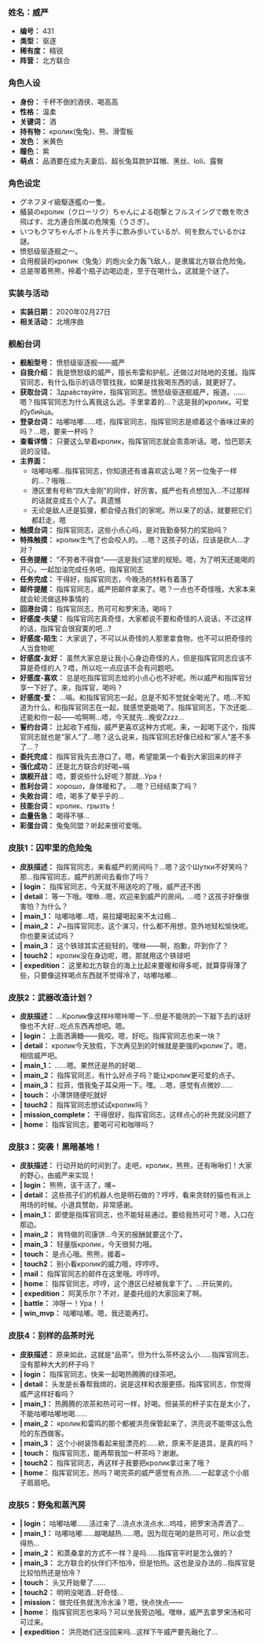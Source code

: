 ### 姓名：威严
* **编号：** 431
* **类型：** 驱逐
* **稀有度：** 精锐
* **阵营：** 北方联合


### 角色人设
* **身份：** 千杯不倒的酒侠、喝高高
* **性格：** 温柔
* **关键词：** 酒
* **持有物：** кролик(兔兔)、熊、滑雪板
* **发色：** 米黄色
* **瞳色：** 紫
* **萌点：** 品酒要在成为夫妻后、超长兔耳款护耳帽、黑丝、loli、露臀


### 角色设定
* グネフヌイ級駆逐艦の一隻。
* 艤装のкролик（クローリク）ちゃんによる砲撃とフルスイングで敵を吹き飛ばす、北方連合所属の危険兎（うさぎ）。
* いつもクマちゃんボトルを片手に飲み歩いているが、何を飲んでいるかは謎。
* 愤怒级驱逐舰之一。
* 会用舰装的кролик（兔兔）的炮火全力轰飞敌人，是隶属北方联合危险兔。
* 总是带着熊熊，拎着个瓶子边喝边走，至于在喝什么，这就是个谜了。


### 实装与活动
* **实装日期：** 2020年02月27日
* **相关活动：** 北境序曲


### 舰船台词
* **舰船型号：** 愤怒级驱逐舰——威严
* **自我介绍：** 我是愤怒级的威严，擅长布雷和护航，还做过对陆地的支援。指挥官同志，有什么指示的话尽管找我，如果是找我喝东西的话，就更好了。
* **获取台词：** Здра́вствуйте，指挥官同志。愤怒级驱逐舰威严，报道。……嗯？指挥官同志为什么离我这么远。手里拿着的…？这是我的кролик。可爱的убийца。
* **登录台词：** 咕嘟咕嘟……唔，指挥官同志，指挥官同志是顺着这个香味过来的吗？…嗯，要来一杯吗？
* **查看详情：** 只要这么举着кролик，指挥官同志就会乖乖听话。嗯，恰巴耶夫说的没错。
* **主界面：**
  * 咕嘟咕嘟…指挥官同志，你知道还有谁喜欢这么喝？另一位兔子一样的…？哦哦…
  * 港区里有号称“四大金刚”的同伴，好厉害。威严也有点想加入…不过那样的话就变成五个人了。真遗憾
  * 无论是敌人还是狐狸，都会侵占我们的家呢。所以来了的话，就要把它们都赶走，嗯
* **触摸台词：** 指挥官同志，这些小点心吗，是对我勤奋努力的奖励吗？
* **特殊触摸：** кролик生气了也会咬人的。…嗯？这孩子的话，应该是砍人…才对？
* **任务提醒：** “不劳者不得食”——这是我们这里的规矩。嗯，为了明天还能喝的开心，一起加油完成任务吧，指挥官同志
* **任务完成：** 干得好，指挥官同志，今晚汤的材料有着落了
* **邮件提醒：** 指挥官同志，威严把邮件拿来了。嗯？一点也不奇怪哦，大家本来就会轮流做这种事情的
* **回港台词：** 指挥官同志，热可可和罗宋汤，喝吗？
* **好感度-失望：** 指挥官同志真奇怪，大家都说不要和奇怪的人说话，不过这样的话，指挥官会很寂寞的吧…?
* **好感度-陌生：** 大家说了，不可以从奇怪的人那里拿食物，也不可以把奇怪的人当食物呢
* **好感度-友好：** 虽然大家总是让我小心身边奇怪的人，但是指挥官同志应该不算是奇怪的人？唔，所以吃一点应该不会有问题吧。
* **好感度-喜欢：** 总是吃指挥官同志给的小点心也不好呢。所以威严和指挥官分享一下好了。来，指挥官，喝吗？
* **好感度-爱：** …嗝。和指挥官同志一起，总是不知不觉就全喝光了。唔…不知道为什么，和指挥官同志在一起，就感觉更能喝了。指挥官同志，下次还能…还能和你一起——哈啊啊…唔，今天就先…晚安Zzzz…
* **誓约台词：** 比起收下戒指，威严更喜欢这种方式呢。来，一起喝下这个，指挥官同志就也是“家人”了…嗯？这么说来，指挥官同志好像已经和“家人”差不多了…？
* **委托完成：** 指挥官我先去港口了。嗯，希望能第一个看到大家回来的样子
* **强化成功：** 还是北方联合的好喝~嗝
* **旗舰开战：** 唔，要说些什么好呢？那就…Ура！
* **胜利台词：** хорошо，身体暖和了。…嗯？已经结束了吗？
* **失败台词：** 唔，喝多了晕乎乎的…
* **技能台词：** кролик、грызть！
* **血量告急：** 喝得不够…
* **彩蛋台词：** 兔兔同盟？听起来很可爱哦。


### 皮肤1：囚牢里的危险兔
* **皮肤描述：** 指挥官同志，来看威严的房间吗？…嗯？这个Шутки不好笑吗？那…指挥官同志，威严的房间去看你了吗？
* **| login：** 指挥官同志，今天就不用送吃的了哦，威严还不困
* **| detail：** 等一下哦。嘿咻…嗯，欢迎来到威严的房间。…唔？这孩子好像很害怕？为什么？
* **| main_1：** 咕嘟咕嘟…唔，易拉罐喝起来不太过瘾…
* **| main_2：** ♪~指挥官同志，这个演习，什么都不用想，意外地轻松愉快呢。你也要来试试吗？
* **| main_3：** 这个铁球其实还挺轻的。嘿咻——啊，抱歉，吓到你了？
* **| touch2：** кролик没在身边呢，嗯，那就用这个铁球吧
* **| expedition：** 这里和北方联合的海上比起来要暖和得多呢，就算穿得薄了些，只要像这样喝点东西就不觉得冷了，咕嘟咕嘟…


### 皮肤2：武器改造计划？
* **皮肤描述：** …Кролик像这样咔嚓咔嚓一下…但是不能咣的一下敲下去的话好像也不大好…吃点东西再想吧。嗯。
* **| login：** 上面洒满糖——我咬。嗯，好吃。指挥官同志也来一块？
* **| detail：** кролик今天放假，下次再见到的时候就是更强的кролик了。嗯，相信威严吧。
* **| main_1：** ……嗯。果然还是热的好喝…
* **| main_2：** 指挥官同志，有什么好点子吗？能让кролик更可爱的点子。
* **| main_3：** 拉菲，借我兔子耳朵用一下。嘿。…嗯，感觉有点微妙……
* **| touch：** 小薄饼随便吃就好
* **| touch2：** 指挥官同志想试试кролик吗？
* **| mission_complete：** 干得很好，指挥官同志，这样点心的补充就没问题了
* **| home：** 指挥官同志，要喝可可和咖啡吗？


### 皮肤3：突袭！黑暗基地！
* **皮肤描述：** 行动开始的时间到了。走吧，кролик，熊熊，还有啾啾们！大家的野心，由威严来实现！
* **| login：** 熊熊，该干活了，噢~
* **| detail：** 这些孩子们的机器人也是明石做的？哼哼，看来贪财的猫也有派上用场的时候。小道具赞助，非常感谢。
* **| main_1：** 即使是指挥官同志，也不能轻易通过。要给我热可可？嗯，入口在那边。
* **| main_2：** 肯特做的司康饼…今天的报酬就要这个了。
* **| main_3：** 轻量版кролик，今天很努力哦。
* **| touch：** 是点心哦。熊熊，接着~
* **| touch2：** 别小看кролик的威力哦，哼哼哼。
* **| mail：** 指挥官同志的邮件在这里哦。哼哼哼。
* **| home：** 指挥官同志，哼哼，这个港区已经被我拿下了。…开玩笑的。
* **| expedition：** 阿芙乐尔？不对，是委托组的大家回来了啊。
* **| battle：** 冲呀ー！Ура！！
* **| win_mvp：** 咕嘟咕嘟。嗯，我还能再打。


### 皮肤4：别样的品茶时光
* **皮肤描述：** 原来如此，这就是“品茶”。但为什么茶杯这么小……指挥官同志，没有那种大大的杯子吗？
* **| login：** 指挥官同志，快来一起喝热腾腾的绿茶吧。
* **| detail：** 头发是长春帮我绑的，说是这样和衣服更搭。指挥官同志，你觉得威严这样好看吗？
* **| main_1：** 热腾腾的浓茶和热可可一样，好喝。但装茶的杯子实在是太小了，不能咕嘟咕嘟地喝……
* **| main_2：** кролик和雷鸣的那个都被洪亮保管起来了，洪亮说不能带这么危险的东西做客。
* **| main_3：** 这个小树装饰看起来挺漂亮的……欸，原来不是道具，是真的吗？
* **| touch：** 指挥官同志，能再帮我加一杯茶吗？谢谢。
* **| touch2：** 指挥官同志，再这样子我要把кролик拿过来了哦？
* **| home：** 指挥官同志，热吗？喝完茶的威严感觉有点热……一起拿这个小扇子扇扇吧。


### 皮肤5：野兔和蒸汽房
* **| login：** 咕嘟咕嘟……活过来了…浇点水浇点水…呜哇，把罗宋汤弄洒了…
* **| main_1：** 咕嘟咕嘟……越喝越热……嗯。因为现在喝的是热可可，所以会觉得热…
* **| main_2：** 和蒸桑拿的方式不一样？是吗……指挥官平时是怎么做的？
* **| main_3：** 北方联合的伙伴们不怕冷，但是怕热。这也是没办法的…指挥官是比较怕热还是怕冷？
* **| touch：** 头又开始晕了……
* **| touch2：** 明明没喝酒…好奇怪…
* **| mission：** 做完任务就洗冷水澡？嗯，快点快点——
* **| home：** 指挥官同志也来吗？可以坐我旁边哦。嘿咻，威严去拿罗宋汤和可可过来。
* **| expedition：** 洪亮她们还没回来吗…这样下午威严要先融化了…
